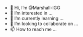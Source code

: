 - 👋 Hi, I’m @Marshall-IGG
- 👀 I’m interested in ...
- 🌱 I’m currently learning ...
- 💞️ I’m looking to collaborate on ...
- 📫 How to reach me ...

<!---
Marshall-IGG/Marshall-IGG is a ✨ special ✨ repository because its `README.md` (this file) appears on your GitHub profile.
You can click the Preview link to take a look at your changes.
--->
